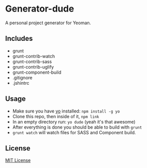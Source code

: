 # Generator-dude

A personal project generator for Yeoman.

## Includes
- grunt
- grunt-contrib-watch
- grunt-contrib-sass
- grunt-contrib-uglify
- grunt-component-build
- .gitignore
- .jshintrc

## Usage
- Make sure you have [yo](https://github.com/yeoman/yo) installed:
    `npm install -g yo`
- Clone this repo, then inside of it, `npm link`
- In an empty directory run: `yo dude` (yeah it's that awesome)
- After everything is done you should be able to build with `grunt`
- `grunt watch` will watch files for SASS and Component build.

## License
[MIT License](http://en.wikipedia.org/wiki/MIT_License)
